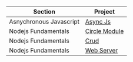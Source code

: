 | Section                 | Project                                  |
| ----------------------- | ---------------------------------------- |
| Asnychronous Javascript | [Async Js](./async-js/post.js)           |
| Nodejs Fundamentals     | [Circle Module](./fundamentals/circle/)  |
| Nodejs Fundamentals     | [Crud](./fundamentals/crud/)             |
| Nodejs Fundamentals     | [Web Server](./fundamentals/web-server/) |
